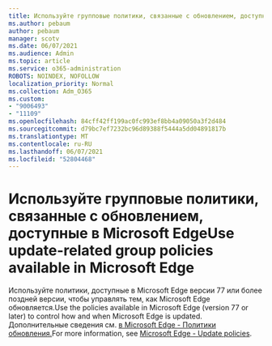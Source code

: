 ```yaml
---
title: Используйте групповые политики, связанные с обновлением, доступные в Microsoft Edge
ms.author: pebaum
author: pebaum
manager: scotv
ms.date: 06/07/2021
ms.audience: Admin
ms.topic: article
ms.service: o365-administration
ROBOTS: NOINDEX, NOFOLLOW
localization_priority: Normal
ms.collection: Adm_O365
ms.custom:
- "9006493"
- "11109"
ms.openlocfilehash: 84cff42ff199ac0fc993ef8bb4a09050a3f2d484
ms.sourcegitcommit: d79bc7ef7232bc96d89388f5444a5dd04891817b
ms.translationtype: MT
ms.contentlocale: ru-RU
ms.lasthandoff: 06/07/2021
ms.locfileid: "52804468"
---
```

# <a name="use-update-related-group-policies-available-in-microsoft-edge"></a><span data-ttu-id="c8fe0-102">Используйте групповые политики, связанные с обновлением, доступные в Microsoft Edge</span><span class="sxs-lookup"><span data-stu-id="c8fe0-102">Use update-related group policies available in Microsoft Edge</span></span>

<span data-ttu-id="c8fe0-103">Используйте политики, доступные в Microsoft Edge версии 77 или более поздней версии, чтобы управлять тем, как Microsoft Edge обновляется.</span><span class="sxs-lookup"><span data-stu-id="c8fe0-103">Use the policies available in Microsoft Edge (version 77 or later) to control how and when Microsoft Edge is updated.</span></span> <span data-ttu-id="c8fe0-104">Дополнительные сведения см. [в Microsoft Edge - Политики обновления.](/DeployEdge/microsoft-edge-update-policies#available-policies)</span><span class="sxs-lookup"><span data-stu-id="c8fe0-104">For more information, see [Microsoft Edge - Update policies](/DeployEdge/microsoft-edge-update-policies#available-policies).</span></span>